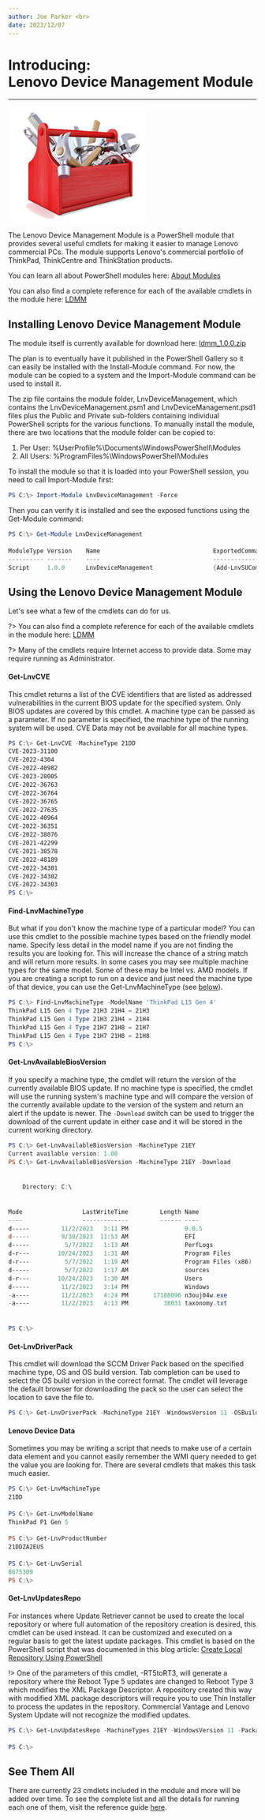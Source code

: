 ```yaml
---
author: Joe Parker <br>
date: 2023/12/07
---
```


# Introducing: <br> Lenovo Device Management Module

---

![LDMM Toolbox](..\img\2024\intro_ldmm\toolbox.png)

The Lenovo Device Management Module is a PowerShell module that provides several useful cmdlets for making it easier to manage Lenovo commercial PCs. The module supports Lenovo's commercial portfolio of ThinkPad, ThinkCentre and ThinkStation products.

You can learn all about PowerShell modules here: [About Modules](https://learn.microsoft.com/en-us/powershell/module/microsoft.powershell.core/about/about_modules?view=powershell-7.3)

You can also find a complete reference for each of the available cmdlets in the module here:  [LDMM](https://docs.lenovocdrt.com/#/ldmm/ldmm_top)

## Installing Lenovo Device Management Module

The module itself is currently available for download here: [ldmm_1.0.0.zip](https://download.lenovo.com/cdrt/tools/ldmm_1.0.0.zip)

The plan is to eventually have it published in the PowerShell Gallery so it can easily be installed with the Install-Module command. For now, the module can be copied to a system and the Import-Module command can be used to install it.

The zip file contains the module folder, LnvDeviceManagement, which contains the LnvDeviceManagement.psm1 and LnvDeviceManagement.psd1 files plus the Public and Private sub-folders containing individual PowerShell scripts for the various functions. To manually install the module, there are two locations that the module folder can be copied to:

1. Per User: %UserProfile%\Documents\WindowsPowerShell\Modules
1. All Users: %ProgramFiles%\WindowsPowerShell\Modules

To install the module so that it is loaded into your PowerShell session, you need to call Import-Module first:

``` PowerShell
PS C:\> Import-Module LnvDeviceManagement -Force
```

Then you can verify it is installed and see the exposed functions using the Get-Module command:

``` PowerShell
PS C:\> Get-Module LnvDeviceManagement

ModuleType Version    Name                                ExportedCommands                                                                                               
---------- -------    ----                                ----------------                                                                                               
Script     1.0.0      LnvDeviceManagement                 {Add-LnvSUCommandLine, Add-LnvSULogging, Export-LnvUpdateRetrieverConfig...}   
```

## Using the Lenovo Device Management Module

Let's see what a few of the cmdlets can do for us. 

?> You can also find a complete reference for each of the available cmdlets in the module here:  [LDMM](https://docs.lenovocdrt.com/#/ldmm/ldmm_top)

?> Many of the cmdlets require Internet access to provide data. Some may require running as Administrator.

#### Get-LnvCVE

This cmdlet returns a list of the CVE identifiers that are listed as addressed vulnerabilities in the current BIOS update for the specified system. Only BIOS updates are covered by this cmdlet. A machine type can be passed as a parameter.  If no parameter is specified, the machine type of the running system will be used. CVE Data may not be available for all machine types.

``` PowerShell
PS C:\> Get-LnvCVE -MachineType 21DD
CVE-2023-31100
CVE-2022-4304
CVE-2022-40982
CVE-2023-28005
CVE-2022-36763
CVE-2022-36764
CVE-2022-36765
CVE-2022-27635
CVE-2022-40964
CVE-2022-36351
CVE-2022-38076
CVE-2021-42299
CVE-2021-38578
CVE-2022-48189
CVE-2022-34301
CVE-2022-34302
CVE-2022-34303
PS C:\>
```

#### Find-LnvMachineType

But what if you don't know the machine type of a particular model? You can use this cmdlet to the possible machine types based on the friendly model name. Specify less detail in the model name if you are not finding the results you are looking for. This will increase the chance of a string match and will return more results. In some cases you may see multiple machine types for the same model. Some of these may be Intel vs. AMD models. If you are creating a script to run on a device and just need the machine type of that device, you can use the Get-LnvMachineType  (see [below](#lenovo-device-data)).

``` PowerShell
PS C:\> Find-LnvMachineType -ModelName 'ThinkPad L15 Gen 4'
ThinkPad L15 Gen 4 Type 21H3 21H4 = 21H3
ThinkPad L15 Gen 4 Type 21H3 21H4 = 21H4
ThinkPad L15 Gen 4 Type 21H7 21H8 = 21H7
ThinkPad L15 Gen 4 Type 21H7 21H8 = 21H8
PS C:\>
```

#### Get-LnvAvailableBiosVersion

If you specify a machine type, the cmdlet will return the version of the  currently available BIOS update. If no machine type is specified, the cmdlet will use the running system's machine type and will compare the version of the currently available update to the version of the system and return an alert if the update is newer. The ```-Download``` switch can be used to trigger the download of the current update in either case and it will be stored in the current working directory.

``` PowerShell
PS C:\> Get-LnvAvailableBiosVersion -MachineType 21EY
Current available version: 1.08
PS C:\> Get-LnvAvailableBiosVersion -MachineType 21EY -Download                                                                               Current available version: 1.08                                                                                                               PS C:\> ls


    Directory: C:\


Mode                 LastWriteTime         Length Name
----                 -------------         ------ ----
d-----         11/2/2023   3:11 PM                0.0.5
d-----         9/30/2023  11:53 AM                EFI
d-----          5/7/2022   1:13 AM                PerfLogs
d-r---        10/24/2023   1:31 AM                Program Files
d-r---          5/7/2022   1:19 AM                Program Files (x86)
d-----          5/7/2022   1:17 AM                sources
d-r---        10/24/2023   1:30 AM                Users
d-----         11/2/2023   3:14 PM                Windows
-a----         11/2/2023   4:24 PM       17188096 n3ouj04w.exe
-a----         11/2/2023   4:13 PM          38031 taxonomy.txt


PS C:\>
```

#### Get-LnvDriverPack

This cmdlet will download the SCCM Driver Pack based on the specified machine type, OS and OS build version. Tab completion can be used to select the OS build version in the correct format. The cmdlet will leverage the default browser for downloading the pack so the user can select the location to save the file to.

``` PowerShell
PS C:\> Get-LnvDriverPack -MachineType 21EY -WindowsVersion 11 -OSBuildVersion 22H2
```

#### Lenovo Device Data

Sometimes you may be writing a script that needs to make use of a certain data element and you cannot easily remember the WMI query needed to get the value you are looking for.  There are several cmdlets that makes this task much easier.

``` PowerShell
PS C:\> Get-LnvMachineType
21DD

PS C:\> Get-LnvModelName
ThinkPad P1 Gen 5

PS C:\> Get-LnvProductNumber
21DDZA2EUS

PS C:\> Get-LnvSerial
8675309
PS C:\>
```

#### Get-LnvUpdatesRepo

For instances where Update Retriever cannot be used to create the local repository or where full automation of the repository creation is desired, this cmdlet can be used instead. It can be customized and executed on a regular basis to get the latest update packages. This cmdlet is based on the PowerShell script that was documented in this blog article: [Create Local Repository Using PowerShell](https://blog.lenovocdrt.com/#/2023/scripted_repo_creation)

!> One of the parameters of this cmdlet, -RT5toRT3, will generate a repository where the Reboot Type 5 updates are changed to Reboot Type 3 which modifies the XML Package Descriptor. A repository created this way with modified XML package descriptors will require you to use Thin Installer to process the updates in the repository. Commercial Vantage and Lenovo System Update will not recognize the modified updates.

``` PowerShell
PS C:\> Get-LnvUpdatesRepo -MachineTypes 21EY -WindowsVersion 11 -PackageTypes 3 -RebootTypes 5 -RepositoryPath c:\21EY

PS C:\>
```

## See Them All

There are currently 23 cmdlets included in the module and more will be added over time. To see the complete list and all the details for running each one of them, visit the reference guide [here](https://docs.lenovocdrt.com/#/ldmm/ldmm_top).
